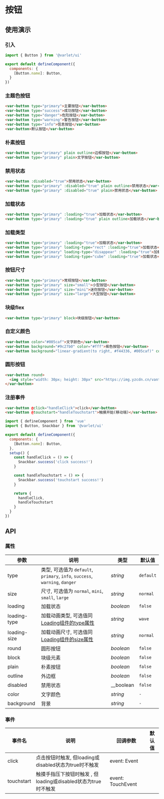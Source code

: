 # 按钮

## 使用演示

### 引入

```js
import { Button } from '@varlet/ui'

export default defineComponent({
  components: { 
    [Button.name]: Button,
  }
})
```

### 主题色按钮

```html
<var-button type="primary">主要按钮</var-button>
<var-button type="success">成功按钮</var-button>
<var-button type="danger">危险按钮</var-button>
<var-button type="warning">警告按钮</var-button>
<var-button type="info">信息按钮</var-button>
<var-button>默认按钮</var-button>
```

### 朴素按钮

```html
<var-button type="primary" plain outline>边框按钮</var-button>
<var-button type="primary" plain>文字按钮</var-button>
```

### 禁用状态

```html
<var-button :disabled="true">禁用状态</var-button>
<var-button type="primary" :disabled="true" plain outline>禁用状态</var-button>
<var-button type="primary" :disabled="true" plain>禁用状态</var-button>
```

### 加载状态

```html
<var-button type="primary" :loading="true">加载状态</var-button>
<var-button type="primary" :loading="true" plain outline>加载状态</var-button>
```

### 加载类型

```html
<var-button type="primary" :loading="true">加载状态</var-button>
<var-button type="primary" loading-type="rect" :loading="true">加载状态</var-button>
<var-button type="primary" loading-type="disappear" :loading="true">加载状态</var-button>
<var-button type="primary" loading-type="cube" :loading="true">加载状态</var-button>
```

### 按钮尺寸

```html
<var-button type="primary">常规按钮</var-button>
<var-button type="primary" size="small">小型按钮</var-button>
<var-button type="primary" size="mini">迷你按钮</var-button>
<var-button type="primary" size="large">大型按钮</var-button>
```

### 块级flex

```html
<var-button type="primary" block>块级按钮</var-button>
```

### 自定义颜色
```html
<var-button color="#005caf">文字颜色</var-button>
<var-button background="#9c27b0" color="#fff">紫色按钮</var-button>
<var-button background="linear-gradient(to right, #f44336, #005caf)" color="#fff">渐变按钮</var-button>
```

### 圆形按钮

```html
<var-button round>
  <img style="width: 30px; height: 30px" src="https://img.yzcdn.cn/vant/logo.png"/>
</var-button>
```

### 注册事件

```html
<var-button @click="handleClick">click</var-button>
<var-button @touchstart="handleTouchstart">触摸开始(移动端)</var-button>
```
```js
import { defineComponent } from 'vue'
import { Button, Snackbar } from '@varlet/ui'

export default defineComponent({
  components: {
    [Button.name]: Button,
  },
  setup() {
    const handleClick = () => {
      Snackbar.success('click success!')
    }

    const handleTouchstart = () => {
      Snackbar.success('touchstart success!')
    }

    return {
      handleClick,
      handleTouchstart
    }
  }
})
```

## API

### 属性

| 参数 | 说明 | 类型 | 默认值 |
| ---- | --- | ---- | ----- |
| type | 类型, 可选值为 `default`, `primary`, `info`, `success`, `warning`, `danger` | _string_ | `default` |
| size | 尺寸, 可选值为 `normal`, `mini`, `small`, `large` | _string_ | `normal` |
| loading | 加载状态 | _boolean_ | `false` |
| loading-type | 加载动画类型, 可选值同[Loading组件的type属性](#/zh-CN/loading) | _string_ | `wave` |
| loading-size | 加载动画尺寸, 可选值同[Loading组件的size属性](#/zh-CN/loading) | _string_ | `normal` |
| round | 圆形按钮 | _boolean_ | `false` |
| block | 块级元素 | _boolean_ | `false` |
| plain | 朴素按钮 | _boolean_ | `false` |
| outline | 外边框 | _boolean_ | `false` |
| disabled | 禁用状态 | __boolean | `false` |
| color | 文字颜色 | _string_ | `-` |
| background | 背景 | _string_ | `-` |

### 事件

| 事件名 | 说明 | 回调参数 | 默认值 |
| ---- | --- | ---- | -----  |
| click | 点击按钮时触发, 但loading或disabled状态为true时不触发 | event: Event |
| touchstart | 触摸手指压下按钮时触发 , 但loading或disabled状态为true时不触发 | event: TouchEvent |
